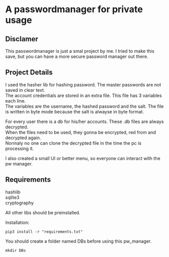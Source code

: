 # A passwordmanager for private usage

## Disclamer
This passwordmanager is just a smal project by me. I tried to make this save, but you can have a more secure password manager out there.   

## Project Details
I used the hasher lib for hashing password. The master passwords are not saved in clear text.   
The account credentials are stored in an extra file. This file has 3 variables each line.   
The variables are the username, the hashed password and the salt. The file is written in byte mode because the salt is alwayse in byte format.   
   
For every user there is a db for his/her accounts. These .db files are always decrypted.   
When the files need to be used, they gonna be encrypted, red from and decrypted again.   
Normaly no one can clone the decrypted file in the time the pc is processing it.   
   
I also created a small UI or better menu, so everyone can interact with the pw manager.   

## Requirements
hashlib   
sqlite3   
cryptography   
   
All other libs should be preinstalled.   

Installation:
```
pip3 install -r "requirements.txt"
```
You should create a folder named DBs before using this pw_manager.
```
mkdir DBs
```
